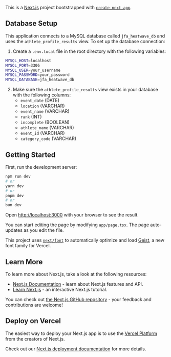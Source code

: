 This is a [Next.js](https://nextjs.org) project bootstrapped with [`create-next-app`](https://nextjs.org/docs/app/api-reference/cli/create-next-app).

## Database Setup

This application connects to a MySQL database called `jfa_heatwave_db` and uses the `athlete_profile_results` view. To set up the database connection:

1. Create a `.env.local` file in the root directory with the following variables:
```bash
MYSQL_HOST=localhost
MYSQL_PORT=3306
MYSQL_USER=your_username
MYSQL_PASSWORD=your_password
MYSQL_DATABASE=jfa_heatwave_db
```

2. Make sure the `athlete_profile_results` view exists in your database with the following columns:
   - `event_date` (DATE)
   - `location` (VARCHAR)
   - `event_name` (VARCHAR)
   - `rank` (INT)
   - `incomplete` (BOOLEAN)
   - `athlete_name` (VARCHAR)
   - `event_id` (VARCHAR)
   - `category_code` (VARCHAR)

## Getting Started

First, run the development server:

```bash
npm run dev
# or
yarn dev
# or
pnpm dev
# or
bun dev
```

Open [http://localhost:3000](http://localhost:3000) with your browser to see the result.

You can start editing the page by modifying `app/page.tsx`. The page auto-updates as you edit the file.

This project uses [`next/font`](https://nextjs.org/docs/app/building-your-application/optimizing/fonts) to automatically optimize and load [Geist](https://vercel.com/font), a new font family for Vercel.

## Learn More

To learn more about Next.js, take a look at the following resources:

- [Next.js Documentation](https://nextjs.org/docs) - learn about Next.js features and API.
- [Learn Next.js](https://nextjs.org/learn) - an interactive Next.js tutorial.

You can check out [the Next.js GitHub repository](https://github.com/vercel/next.js) - your feedback and contributions are welcome!

## Deploy on Vercel

The easiest way to deploy your Next.js app is to use the [Vercel Platform](https://vercel.com/new?utm_medium=default-template&filter=next.js&utm_source=create-next-app&utm_campaign=create-next-app-readme) from the creators of Next.js.

Check out our [Next.js deployment documentation](https://nextjs.org/docs/app/building-your-application/deploying) for more details.
